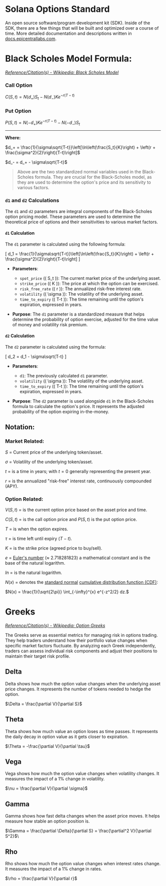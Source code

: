 # Solana Options Standard

An open source software/program development kit (SDK). Inside of the SDK, there are a few things that will be built and optimized over a course of time. More detailed documentation and descriptions written in [docs.epicentrallabs.com](https://docs.epicentrallabs.com/option-standard-sdk/introduction).

# Black Scholes Model Formula:

[*Reference/Citation(s) - Wikipedia: Black Scholes Model*](https://en.wikipedia.org/wiki/Black%E2%80%93Scholes_model#Notation)

### Call Option

$C(S,t) = N(d_+)S_t - N(d_-)Ke^{-r(T-t)}$

### Put Option

$P(S,t) = N(-d_+)Ke^{-r(T-t)} - N(-d_-)S_t$

--- 

**Where:**

$d_+ = \frac{1}{\sigma\sqrt{T-t}}\left[\ln\left(\frac{S_t}{K}\right) + \left(r + \frac{\sigma^2}{2}\right)(T-t)\right]$

$d_- = d_+ - \sigma\sqrt{T-t}$

> Above are the two standardized normal variables used in the Black-Scholes formula. They are crucial for the Black-Scholes model, as they are used to determine the option's price and its sensitivity to various factors.

### `d1` and `d2` Calculations

The `d1` and `d2` parameters are integral components of the Black-Scholes option pricing model. These parameters are used to determine the theoretical price of options and their sensitivities to various market factors.

#### `d1` Calculation

The `d1` parameter is calculated using the following formula:

\[ d_1 = \frac{1}{\sigma\sqrt{T-t}}\left[\ln\left(\frac{S_t}{K}\right) + \left(r + \frac{\sigma^2}{2}\right)(T-t)\right] \]

- **Parameters**:
  - `spot_price` (\( S_t \)): The current market price of the underlying asset.
  - `strike_price` (\( K \)): The price at which the option can be exercised.
  - `risk_free_rate` (\( r \)): The annualized risk-free interest rate.
  - `volatility` (\( \sigma \)): The volatility of the underlying asset.
  - `time_to_expiry` (\( T-t \)): The time remaining until the option's expiration, expressed in years.

- **Purpose**: The `d1` parameter is a standardized measure that helps determine the probability of option exercise, adjusted for the time value of money and volatility risk premium.

#### `d2` Calculation

The `d2` parameter is calculated using the formula:

\[ d_2 = d_1 - \sigma\sqrt{T-t} \]

- **Parameters**:
  - `d1`: The previously calculated `d1` parameter.
  - `volatility` (\( \sigma \)): The volatility of the underlying asset.
  - `time_to_expiry` (\( T-t \)): The time remaining until the option's expiration, expressed in years.

- **Purpose**: The `d2` parameter is used alongside `d1` in the Black-Scholes formula to calculate the option's price. It represents the adjusted probability of the option expiring in-the-money.

## Notation:

### **Market Related:**

$S$ = Current price of the underlying token/asset.

$σ$ = Volatility of the underlying token/asset.

$t$ = is a time in years; with $t = 0$ generally representing the present year.

$r$ = is the annualized "risk-free" interest rate, continuously compounded (APY).

### **Option Related:**

$V(S,t)$ = is the current option price based on the asset price and time.

$C(S,t)$ = is the call option price and $P(S,t)$ is the put option price.

$T$ = is when the option expires.

$\tau$ = is time left until expiry ($T - t$).

$K$ = is the strike price (agreed price to buy/sell).

$e$ = [Euler's number](https://en.wikipedia.org/wiki/E_(mathematical_constant)) (≈ 2.718281823) a mathematical constant and is the base of the natural logarithm.

$ln$ = is the natural logarithm.

$N(x)$ = denotes the [standard normal](https://en.wikipedia.org/wiki/Normal_distribution#Standard_normal_distribution) [cumulative distribution function (CDF)](https://en.wikipedia.org/wiki/Cumulative_distribution_function):

$N(x) = \frac{1}{\sqrt{2\pi}} \int_{-\infty}^{x} e^{-z^2/2} dz.$

# Greeks

[*Reference/Citation(s) - Wikipedia: Option Greeks*](https://en.wikipedia.org/wiki/en:Greeks_(finance)?variant=zh-tw)

The Greeks serve as essential metrics for managing risk in options trading. They help traders understand how their portfolio value changes when specific market factors fluctuate. By analyzing each Greek independently, traders can assess individual risk components and adjust their positions to maintain their target risk profile.

## Delta

Delta shows how much the option value changes when the underlying asset price changes. It represents the number of tokens needed to hedge the option.

$\Delta = \frac{\partial V}{\partial S}$

## Theta

Theta shows how much value an option loses as time passes. It represents the daily decay in option value as it gets closer to expiration.

$\Theta = -\frac{\partial V}{\partial \tau}$

## Vega 

Vega shows how much the option value changes when volatility changes. It measures the impact of a 1% change in volatility.

$\nu = \frac{\partial V}{\partial \sigma}$

## Gamma

Gamma shows how fast delta changes when the asset price moves. It helps measure how stable an option position is.

$\Gamma = \frac{\partial \Delta}{\partial S} = \frac{\partial^2 V}{\partial S^2}$\

## Rho

Rho shows how much the option value changes when interest rates change. It measures the impact of a 1% change in rates.

$\rho = \frac{\partial V}{\partial r}$
